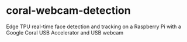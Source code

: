 # coral-webcam-detection
Edge TPU real-time face detection and tracking on a Raspberry Pi with a Google Coral USB Accelerator and USB webcam
